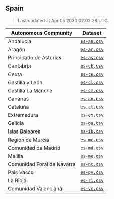 ## Spain

> Last updated at Apr 05 2020 02:02:28 UTC.


| Autonomous Community | Dataset |
| ------ | ------- |
| Andalucía | [`es-an.csv`](es-an.csv) |
| Aragón | [`es-ar.csv`](es-ar.csv) |
| Principado de Asturias | [`es-as.csv`](es-as.csv) |
| Cantabria | [`es-cb.csv`](es-cb.csv) |
| Ceuta | [`es-ce.csv`](es-ce.csv) |
| Castilla y León | [`es-cl.csv`](es-cl.csv) |
| Castilla La Mancha | [`es-cm.csv`](es-cm.csv) |
| Canarias | [`es-cn.csv`](es-cn.csv) |
| Cataluña | [`es-ct.csv`](es-ct.csv) |
| Extremadura | [`es-ex.csv`](es-ex.csv) |
| Galicia | [`es-ga.csv`](es-ga.csv) |
| Islas Baleares | [`es-ib.csv`](es-ib.csv) |
| Región de Murcia | [`es-mc.csv`](es-mc.csv) |
| Comunidad de Madrid | [`es-md.csv`](es-md.csv) |
| Melilla | [`es-me.csv`](es-me.csv) |
| Comunidad Foral de Navarra | [`es-nc.csv`](es-nc.csv) |
| País Vasco | [`es-pv.csv`](es-pv.csv) |
| La Rioja | [`es-ri.csv`](es-ri.csv) |
| Comunidad Valenciana | [`es-vc.csv`](es-vc.csv) |
